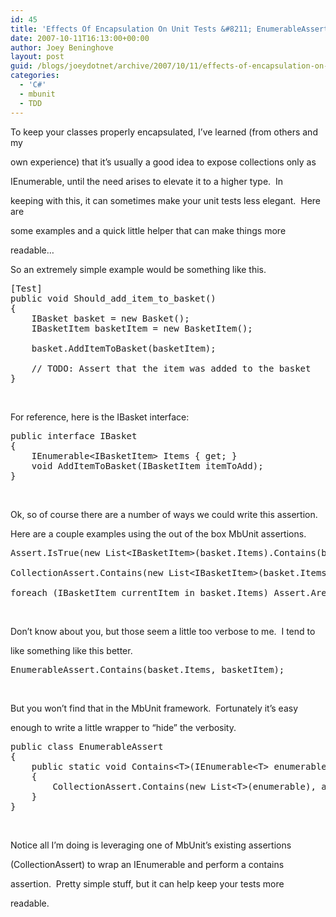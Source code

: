 ```yaml
---
id: 45
title: 'Effects Of Encapsulation On Unit Tests &#8211; EnumerableAssert'
date: 2007-10-11T16:13:00+00:00
author: Joey Beninghove
layout: post
guid: /blogs/joeydotnet/archive/2007/10/11/effects-of-encapsulation-on-unit-tests-enumerableassert.aspx
categories:
  - 'C#'
  - mbunit
  - TDD
---
```

To keep your classes properly encapsulated,&nbsp;I&#8217;ve learned (from others and my
  
own experience)&nbsp;that it&#8217;s usually a good idea to expose collections only&nbsp;as
  
IEnumerable<T>, until the need arises to elevate it to a higher type.&nbsp; In
  
keeping with this, it can sometimes make your unit tests less elegant.&nbsp; Here are
  
some examples and&nbsp;a quick little helper that can make things more
  
readable&#8230;

So an extremely simple example would be something like this.

<div>
  <pre>[Test]<br /><span>public</span> <span>void</span> Should_add_item_to_basket()<br />{<br />    IBasket basket = <span>new</span> Basket();<br />    IBasketItem basketItem = <span>new</span> BasketItem();<br />    <br />    basket.AddItemToBasket(basketItem);<br /><br />    <span>// TODO: Assert that the item was added to the basket</span><br />}<br /></pre>
</div>

&nbsp;

For reference, here is the IBasket interface:

<div>
  <pre><span>public</span> <span>interface</span> IBasket<br />{<br />    IEnumerable&lt;IBasketItem&gt; Items { get; }<br />    <span>void</span> AddItemToBasket(IBasketItem itemToAdd);<br />}</pre>
</div>

&nbsp;

Ok, so of course there are a number of ways we could write this assertion.&nbsp;
  
Here are a couple examples using the out of the box MbUnit assertions.

<div>
  <pre>Assert.IsTrue(<span>new</span> List&lt;IBasketItem&gt;(basket.Items).Contains(basketItem));<br /><br />CollectionAssert.Contains(<span>new</span> List&lt;IBasketItem&gt;(basket.Items), basketItem);<br /><br /><span>foreach</span> (IBasketItem currentItem <span>in</span> basket.Items) Assert.AreEqual(currentItem, basketItem);<br /></pre>
</div>

&nbsp;

Don&#8217;t know about you, but those seem a little too verbose to me.&nbsp; I tend to
  
like something like this better.

<div>
  <pre>EnumerableAssert.Contains(basket.Items, basketItem);</pre>
</div>

&nbsp;

But you won&#8217;t find that in the MbUnit framework.&nbsp; Fortunately it&#8217;s easy
  
enough to write a little wrapper to &#8220;hide&#8221; the verbosity.

<div>
  <pre><span>public</span> <span>class</span> EnumerableAssert<br />{<br />    <span>public</span> <span>static</span> <span>void</span> Contains&lt;T&gt;(IEnumerable&lt;T&gt; enumerable, T actual)<br />    {<br />        CollectionAssert.Contains(<span>new</span> List&lt;T&gt;(enumerable), actual);<br />    }<br />}<br /></pre>
</div>

&nbsp;

Notice all I&#8217;m doing is leveraging one of MbUnit&#8217;s existing assertions
  
(CollectionAssert) to wrap an IEnumerable<T> and perform a contains
  
assertion.&nbsp; Pretty simple stuff, but it can help keep your tests more
  
readable.

&nbsp;